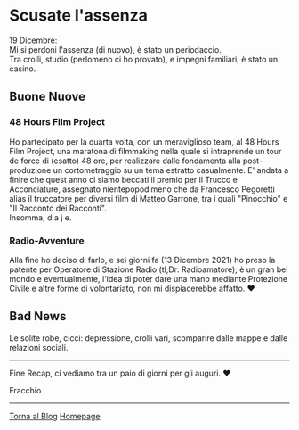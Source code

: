 # Scusate l'assenza

19 Dicembre:  
Mi si perdoni l'assenza (di nuovo), è stato un periodaccio.  
Tra crolli, studio (perlomeno ci ho provato), e impegni familiari, è stato un casino.  

## Buone Nuove

### 48 Hours Film Project

Ho partecipato per la quarta volta, con un meraviglioso team, al 48 Hours Film Project, una maratona di filmmaking
nella quale si intraprende un tour de force di (esatto) 48 ore, per realizzare dalle fondamenta alla post-produzione un cortometraggio 
su un tema estratto casualmente. E' andata a finire che quest anno ci siamo beccati il premio per il Trucco e Acconciature, assegnato nientepopodimeno che da Francesco Pegoretti
alias il truccatore per diversi film di Matteo Garrone, tra i quali "Pinocchio" e "Il Racconto dei Racconti".  
Insomma, d a j e.

### Radio-Avventure

Alla fine ho deciso di farlo, e sei giorni fa (13 Dicembre 2021) ho preso la patente per Operatore di Stazione Radio (tl;Dr: Radioamatore); è un gran bel mondo e
eventualmente, l'idea di poter dare una mano mediante Protezione Civile e altre forme di volontariato, non mi dispiacerebbe affatto. ❤

## Bad News

Le solite robe, cicci: depressione, crolli vari, scomparire dalle mappe e dalle relazioni sociali.

---

Fine Recap, ci vediamo tra un paio di giorni per gli auguri. ❤  

Fracchio

---

[Torna al Blog](../blog.gmi)
[Homepage](../../index.gmi)